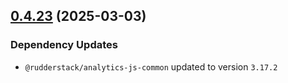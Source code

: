 ## [0.4.23](https://github.com/rudderlabs/rudder-sdk-js/compare/@rudderstack/analytics-js-cookies@0.4.22...@rudderstack/analytics-js-cookies@0.4.23) (2025-03-03)

### Dependency Updates

* `@rudderstack/analytics-js-common` updated to version `3.17.2`
